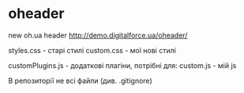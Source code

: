 # oheader
new oh.ua header
http://demo.digitalforce.ua/oheader/

styles.css - старі стилі
custom.css - мої нові стилі

customPlugins.js - додаткові плагіни, потрібні для:
custom.js - мій js

В репозиторії не всі файли (див. .gitignore)
